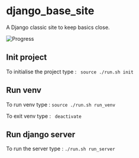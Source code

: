 # django_base_site

A Django classic site to keep basics close.

![Progress](https://progress-bar.dev/12/?title=progress)

## Init project 
To initialise the project type :
``` source ./run.sh init```

## Run venv
To run venv type : 
```source ./run.sh run_venv```

To exit venv type : 
``` deactivate```

## Run django server 
To run the server type : 
```./run.sh run_server```